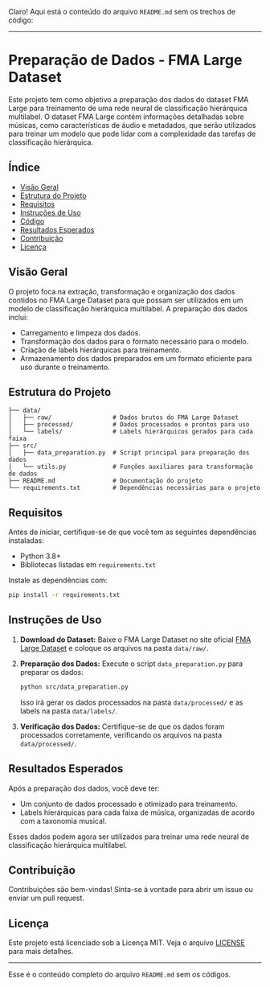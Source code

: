 Claro! Aqui está o conteúdo do arquivo `README.md` sem os trechos de código:

---

# Preparação de Dados - FMA Large Dataset

Este projeto tem como objetivo a preparação dos dados do dataset FMA Large para treinamento de uma rede neural de classificação hierárquica multilabel. O dataset FMA Large contém informações detalhadas sobre músicas, como características de áudio e metadados, que serão utilizados para treinar um modelo que pode lidar com a complexidade das tarefas de classificação hierárquica.

## Índice

- [Visão Geral](#visão-geral)
- [Estrutura do Projeto](#estrutura-do-projeto)
- [Requisitos](#requisitos)
- [Instruções de Uso](#instruções-de-uso)
- [Código](#código)
- [Resultados Esperados](#resultados-esperados)
- [Contribuição](#contribuição)
- [Licença](#licença)

## Visão Geral

O projeto foca na extração, transformação e organização dos dados contidos no FMA Large Dataset para que possam ser utilizados em um modelo de classificação hierárquica multilabel. A preparação dos dados inclui:

- Carregamento e limpeza dos dados.
- Transformação dos dados para o formato necessário para o modelo.
- Criação de labels hierárquicas para treinamento.
- Armazenamento dos dados preparados em um formato eficiente para uso durante o treinamento.

## Estrutura do Projeto

```
├── data/
│   ├── raw/                 # Dados brutos do FMA Large Dataset
│   ├── processed/           # Dados processados e prontos para uso
│   └── labels/              # Labels hierárquicos gerados para cada faixa
├── src/
│   ├── data_preparation.py  # Script principal para preparação dos dados
│   └── utils.py             # Funções auxiliares para transformação de dados
├── README.md                # Documentação do projeto
└── requirements.txt         # Dependências necessárias para o projeto
```

## Requisitos

Antes de iniciar, certifique-se de que você tem as seguintes dependências instaladas:

- Python 3.8+
- Bibliotecas listadas em `requirements.txt`

Instale as dependências com:

```bash
pip install -r requirements.txt
```

## Instruções de Uso

1. **Download do Dataset:**
   Baixe o FMA Large Dataset no site oficial [FMA Large Dataset](https://github.com/mdeff/fma) e coloque os arquivos na pasta `data/raw/`.

2. **Preparação dos Dados:**
   Execute o script `data_preparation.py` para preparar os dados:

   ```bash
   python src/data_preparation.py
   ```

   Isso irá gerar os dados processados na pasta `data/processed/` e as labels na pasta `data/labels/`.

3. **Verificação dos Dados:**
   Certifique-se de que os dados foram processados corretamente, verificando os arquivos na pasta `data/processed/`.

## Resultados Esperados

Após a preparação dos dados, você deve ter:

- Um conjunto de dados processado e otimizado para treinamento.
- Labels hierárquicas para cada faixa de música, organizadas de acordo com a taxonomia musical.

Esses dados podem agora ser utilizados para treinar uma rede neural de classificação hierárquica multilabel.

## Contribuição

Contribuições são bem-vindas! Sinta-se à vontade para abrir um issue ou enviar um pull request.

## Licença

Este projeto está licenciado sob a Licença MIT. Veja o arquivo [LICENSE](LICENSE) para mais detalhes.

---

Esse é o conteúdo completo do arquivo `README.md` sem os códigos.
